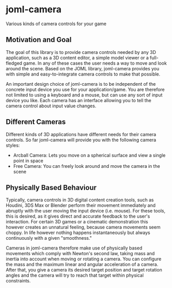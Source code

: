 # joml-camera
Various kinds of camera controls for your game

Motivation and Goal
-------------------

The goal of this library is to provide camera controls needed by any 3D application, such as a 3D content editor, a simple model viewer or a full-fledged game. In any of these cases the user needs a way to move and look around the scene. Based on the JOML library, joml-camera provides you with simple and easy-to-integrate camera controls to make that possible.

An important design choice of joml-camera is to be independent of the concrete input device you use for your application/game.
You are therefore not limited to using a keyboard and a mouse, but can use any sort of input device you like. Each camera has an interface allowing you to tell the camera control about input value changes.

Different Cameras
-----------------

Different kinds of 3D applications have different needs for their camera controls. So far joml-camera will provide you with the following camera styles:

- Arcball Camera: Lets you move on a spherical surface and view a single point in space
- Free Camera: You can freely look around and move the camera in the scene

Physically Based Behaviour
--------------------------

Typically, camera controls in 3D digital content creation tools, such as Houdini, 3DS Max or Blender perform their movement immediately and abruptly with the user moving the input device (i.e. mouse). For these tools, this is desired, as it gives direct and accurate feedback to the user's interaction.
For certain 3D games or a cinematic demonstration this however creates an unnatural feeling, because camera movements seem choppy. In life however nothing happens instantaneously but always continuously with a given "smoothness."

Cameras in joml-camera therefore make use of physically based movements which comply with Newton's second law, taking mass and inertia into account when moving or rotating a camera.
You can configure the mass and the maximum linear and angular acceleration of a camera. After that, you give a camera its desired target position and target rotation angles and the camera will try to reach that target within physical constraints.
